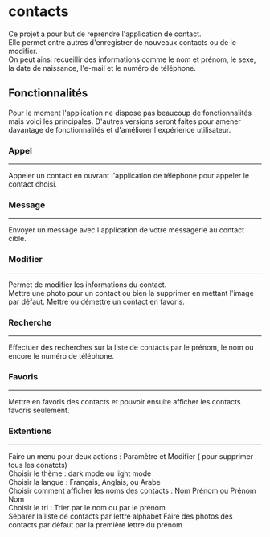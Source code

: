 # contacts
Ce projet a pour but de reprendre l'application de contact.  
Elle permet entre autres d'enregistrer de nouveaux contacts ou de le modifier.  
On peut ainsi recueillir des informations comme le nom et prénom, le sexe, la date de naissance, l'e-mail et le numéro de téléphone.

## Fonctionnalités
Pour le moment l'application ne dispose pas beaucoup de fonctionnalités mais voici les principales. 
D'autres versions seront faites pour amener davantage de fonctionnalités et d'améliorer l'expérience utilisateur. 

### Appel
-----------------------------
Appeler un contact en ouvrant l'application de téléphone pour appeler le contact choisi.

### Message 
-----------------------------
Envoyer un message avec l'application de votre messagerie au contact cible.

### Modifier
-----------------------------
Permet de modifier les informations du contact.  
Mettre une photo pour un contact ou bien la supprimer en mettant l'image par défaut.
Mettre ou démettre un contact en favoris.

### Recherche
-----------------------------
Effectuer des recherches sur la liste de contacts par le prénom, le nom ou encore le numéro de téléphone. 

### Favoris
-----------------------------
Mettre en favoris des contacts et pouvoir ensuite afficher les contacts favoris seulement. 

### Extentions
-----------------------------
Faire un menu pour deux actions : Paramètre et Modifier ( pour supprimer tous les conatcts)  
Choisir le thème : dark mode ou light mode  
Choisir la langue : Français, Anglais, ou Arabe  
Choisir comment afficher les noms des contacts : Nom Prénom ou Prénom Nom  
Choisir le tri : Trier par le nom ou par le prénom  
Séparer la liste de contacts par lettre alphabet
Faire des photos des contacts par défaut par la première lettre du prénom